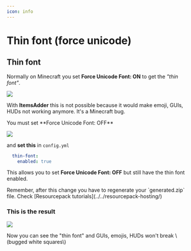 ```yaml
---
icon: info
---
```


# Thin font \(force unicode\)

## Thin font

Normally on Minecraft you set **Force Unicode Font: ON** to get the _"thin font"_.

![](../../../.gitbook/assets/immagine%20%284%29.png)

  
With **ItemsAdder** this is not possible because it would make emoji, GUIs, HUDs not working anymore. It's a Minecraft bug.


<Warning>
You must set **Force Unicode Font: OFF**
</Warning>


![](../../../.gitbook/assets/immagine%20%283%29.png)

and **set this** in `config.yml`

```yaml
  thin-font:
    enabled: true
```

This allows you to set **Force Unicode Font: OFF** but still have the thin font enabled.


<Warning>
Remember, after this change you have to regenerate your `generated.zip` file.   
Check [Resourcepack tutorials](../../resourcepack-hosting/)
</Warning>


### This is the result

![](../../../.gitbook/assets/immagine%20%286%29.png)


<Note>
Now you can see the "thin font" and GUIs, emojis, HUDs won't break \(bugged white squares\)
</Note>